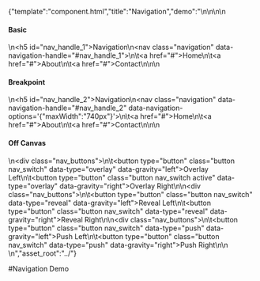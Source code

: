 {"template":"component.html","title":"Navigation","demo":"<style>\n\t.navigation { margin: 0 0 20px; overflow: hidden; }\n\t.navigation a { background: #c65032; border: none; color: #fff; display: block; float: left; font-size: 16px; line-height: 40px; margin: 0 1px 0 0; padding: 0 20px; }\n\t.navigation a:hover { color: #fff; }\n\n\t.navigation.fs-navigation-enabled a { float: none; margin: 0 0 1px 0; width: 100%; }\n\t.navigation.fs-navigation-enabled { padding: 10px; }\n\n\t.nav_buttons { margin: 0 0 20px; }\n\t.nav_buttons .active,\n\t.no-touch .nav_buttons .active:hover { background: #c65032; }\n\t@media screen and (min-width: 500px) {\n\t\t.nav_buttons .button { margin: 0 10px 0 0; width: 160px; }\n\t}\n</style>\n\n<script>\n\t$(function() {\n\t\t$(\".navigation a\").on(\"click\", function(e) {\n\t\t\te.preventDefault();\n\t\t\te.stopPropagation();\n\t\t});\n\n\t\t$(\".navigation\").navigation();\n\n\t\t$(\".nav_switch\").on(\"click\", function() {\n\t\t\t$(\".nav_buttons .button\").removeClass(\"active\");\n\t\t\t$(this).addClass(\"active\");\n\n\t\t\t$(\".main_nav\")\n\t\t\t\t.navigation(\"destroy\")\n\t\t\t\t.attr(\"data-navigation-options\", \"{}\")\n\t\t\t\t.removeData(\"navigation-options\")\n\t\t\t\t.navigation({\n\t\t\t\t\ttype: $(this).data(\"type\"),\n\t\t\t\t\tgravity: $(this).data(\"gravity\"),\n\t\t\t\t\tmaxWidth: \"10000px\"\n\t\t\t\t});\n\t\t});\n\t});\n</script>\n\n<h4>Basic</h4>\n<h5 id=\"nav_handle_1\">Navigation</h5>\n<nav class=\"navigation\" data-navigation-handle=\"#nav_handle_1\">\n\t<a href=\"#\">Home</a>\n\t<a href=\"#\">About</a>\n\t<a href=\"#\">Contact</a>\n</nav>\n\n<h4>Breakpoint</h4>\n<h5 id=\"nav_handle_2\">Navigation</h5>\n<nav class=\"navigation\" data-navigation-handle=\"#nav_handle_2\" data-navigation-options='{\"maxWidth\":\"740px\"}'>\n\t<a href=\"#\">Home</a>\n\t<a href=\"#\">About</a>\n\t<a href=\"#\">Contact</a>\n</nav>\n\n<h4>Off Canvas</h4>\n<div class=\"nav_buttons\">\n\t<button type=\"button\" class=\"button nav_switch\" data-type=\"overlay\" data-gravity=\"left\">Overlay Left</button>\n\t<button type=\"button\" class=\"button nav_switch active\" data-type=\"overlay\" data-gravity=\"right\">Overlay Right</button>\n</div>\n<div class=\"nav_buttons\">\n\t<button type=\"button\" class=\"button nav_switch\" data-type=\"reveal\" data-gravity=\"left\">Reveal Left</button>\n\t<button type=\"button\" class=\"button nav_switch\" data-type=\"reveal\" data-gravity=\"right\">Reveal Right</button>\n</div>\n<div class=\"nav_buttons\">\n\t<button type=\"button\" class=\"button nav_switch\" data-type=\"push\" data-gravity=\"left\">Push Left</button>\n\t<button type=\"button\" class=\"button nav_switch\" data-type=\"push\" data-gravity=\"right\">Push Right</button>\n</div>\n<br>\n<!-- <button type=\"button\" class=\"button js-nav_handle\">Open Menu</button> -->","asset_root":"../"}

 #Navigation Demo